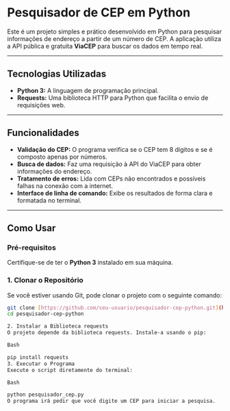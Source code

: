 #  Pesquisador de CEP em Python

Este é um projeto simples e prático desenvolvido em Python para pesquisar informações de endereço a partir de um número de CEP. A aplicação utiliza a API pública e gratuita **ViaCEP** para buscar os dados em tempo real.

---

##  Tecnologias Utilizadas

* **Python 3:** A linguagem de programação principal.
* **Requests:** Uma biblioteca HTTP para Python que facilita o envio de requisições web.

---

##  Funcionalidades

* **Validação do CEP:** O programa verifica se o CEP tem 8 dígitos e se é composto apenas por números.
* **Busca de dados:** Faz uma requisição à API do ViaCEP para obter informações do endereço.
* **Tratamento de erros:** Lida com CEPs não encontrados e possíveis falhas na conexão com a internet.
* **Interface de linha de comando:** Exibe os resultados de forma clara e formatada no terminal.

---

##  Como Usar

### Pré-requisitos

Certifique-se de ter o **Python 3** instalado em sua máquina.

### 1. Clonar o Repositório

Se você estiver usando Git, pode clonar o projeto com o seguinte comando:

```bash
git clone [https://github.com/seu-usuario/pesquisador-cep-python.git](https://github.com/seu-usuario/pesquisador-cep-python.git)
cd pesquisador-cep-python

2. Instalar a Biblioteca requests
O projeto depende da biblioteca requests. Instale-a usando o pip:

Bash

pip install requests
3. Executar o Programa
Execute o script diretamente do terminal:

Bash

python pesquisador_cep.py
O programa irá pedir que você digite um CEP para iniciar a pesquisa.
